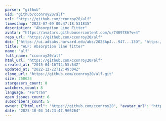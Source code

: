 ```yaml
---
parser: "github"
uid: "github/cconroy20/alf"
url: "https://github.com/cconroy20/alf"
timestamp: "2023-07-09 00:47:18.531835"
description: "Absorption Line Fitter"
avatar: "https://avatars.githubusercontent.com/u/7409786?v=4"
repo_url: "https://github.com/cconroy20/alf"
doi: ["https://ui.adsabs.harvard.edu/abs/2023ApJ...947...13O", "https://ui.adsabs.harvard.edu/abs/2018ApJ...854..139C", "https://ui.adsabs.harvard.edu/abs/2023ascl.soft07004C/abstract"]
title: "ALF: Absorption line fitter"
name: "alf"
full_name: "cconroy20/alf"
html_url: "https://github.com/cconroy20/alf"
created_at: "2015-04-16T14:55:54Z"
updated_at: "2022-12-22T12:49:04Z"
clone_url: "https://github.com/cconroy20/alf.git"
size: 250624
stargazers_count: 8
watchers_count: 8
language: "Fortran"
open_issues_count: 6
subscribers_count: 5
owner: {"html_url": "https://github.com/cconroy20", "avatar_url": "https://avatars.githubusercontent.com/u/7409786?v=4", "login": "cconroy20", "type": "User"}
date: "2025-10-04 14:23:47.966264"
---
```

